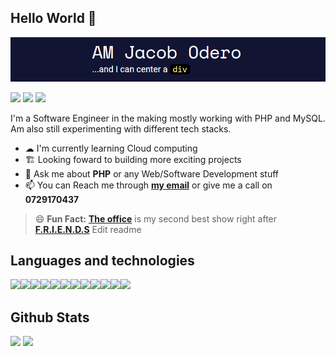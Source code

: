 ## **Hello World** 👋 


![](Cap.PNG)

[<img src="https://img.shields.io/badge/-GMAIL-success?style=for-the-badge&logo=gmail"/>](mailto:jackjax617@gmail.com)
[<img src="https://img.shields.io/badge/-LINKEDIN-blueviolet?style=for-the-badge&logo=linkedin"/>](https://www.linkedin.com/in/jacob-odero-b649151b6)
[<img src="https://img.shields.io/badge/-PORTFOLIO-ff69b4?style=for-the-badge&logo=appveyor"/>](https://jacobjax.github.io/portfolio_website/)

I'm a Software Engineer in the making mostly working with PHP and MySQL. Am also still experimenting with different tech stacks.

* ☁ I'm currently learning Cloud computing
* 🏗 Looking foward to building more exciting projects
* 💬 Ask me about **PHP** or any Web/Software Development stuff
* 📫 You can Reach me through **[my email](mailto:jackjax617@gmail.com)** or give me a call on **0729170437**


> 😄 **Fun Fact:** **[The office](https://www.imdb.com/title/tt0386676/)** is my second best show right after **[F.R.I.E.N.D.S](https://www.imdb.com/title/tt0108778/)**
Edit readme

## Languages and technologies
<img src="https://img.shields.io/badge/-HTML-orange?style=for-the-badge&logo=html5"/><img src="https://img.shields.io/badge/-CSS-blue?style=for-the-badge&logo=css3"/><img src="https://img.shields.io/badge/-JavaScript-yellow?style=for-the-badge&logo=JavaScript"/><img src="https://img.shields.io/badge/-PHP-blueviolet?style=for-the-badge&logo=PHP"/><img src="https://img.shields.io/badge/-Python-blue?style=for-the-badge&logo=Python"/><img src="https://img.shields.io/badge/-Flask-yellowgreen?style=for-the-badge&logo=Flask"/><img src="https://img.shields.io/badge/-Java-ff69b4?style=for-the-badge&logo=Java"/><img src="https://img.shields.io/badge/-C_sharp-9cf?style=for-the-badge&logo=C%20Sharp"/><img src="https://img.shields.io/badge/-Git-orange?style=for-the-badge&logo=Git"/><img src="https://img.shields.io/badge/-Terminal-lightgrey?style=for-the-badge&logo=Windows%20Terminal"/><img src="https://img.shields.io/badge/-MySQL-important?style=for-the-badge&logo=MySQL"/><img src="https://img.shields.io/badge/-MS_SQL-red?style=for-the-badge&logo=Microsoft%20SQL%20Server"/>


## Github Stats

<img height="150px" src="https://github-readme-stats.vercel.app/api?username=JacobJax&hide=contribs&hide_border=true&show_icons=true&include_all_commits=false&count_private=true&line_height=24&text_color=ffffff&icon_color=ffffff&bg_color=0,fd1d1d,e1306c,c13584,833ab4&title_color=ffffff"/> <img height="150px" src="https://github-readme-stats.vercel.app/api/top-langs/?username=JacobJax&hide=css&hide_border=true&card_width=320&layout=compact&langs_count=7&text_color=ffffff&icon_color=ffffff&bg_color=0,833ab4,5851db,405de6&title_color=ffffff"/>
